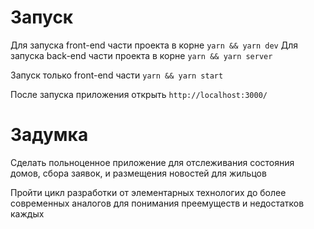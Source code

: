 # Запуск
  Для запуска front-end части проекта в корне `yarn && yarn dev`
  Для запуска back-end части проекта в корне `yarn && yarn server`

  Запуск только front-end части `yarn && yarn start`

  После запуска приложения открыть `http://localhost:3000/`

# Задумка
Сделать польноценное приложение для отслеживания состояния домов, сбора заявок, и размещения новостей для жильцов

Пройти цикл разработки от элементарных технологих до более современных аналогов для понимания преемуществ и недостатков каждых
